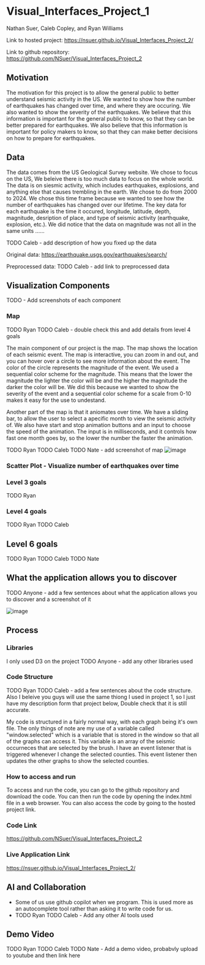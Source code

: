 # Visual_Interfaces_Project_1
Nathan Suer, Caleb Copley, and Ryan Williams

Link to hosted project: https://nsuer.github.io/Visual_Interfaces_Project_2/

Link to github repository: https://github.com/NSuer/Visual_Interfaces_Project_2

## Motivation
The motivation for this project is to allow the general public to better understand seismic activity in the US. We wanted to show how the number of earthquakes has changed over time, and where they are occuring. We also wanted to show the severity of the earthquakes. We believe that this information is important for the general public to know, so that they can be better prepared for earthquakes. We also believe that this information is important for policy makers to know, so that they can make better decisions on how to prepare for earthquakes.

## Data
The data comes from the US Geological Survey website. We chose to focus on the US, We beleive there is too much data to focus on the whole world. The data is on siesmic activity, which includes earthquakes, explosions, and anything else that causes trembling in the earth. We chose to do from 2000 to 2024. We chose this time frame because we wanted to see how the number of earthquakes has changed over our lifetime. The key data for each earthquake is the time it occured, longitude, latitude, depth, magnitude, desription of place, and type of seismic activity (earthquake, explosion, etc.). We did notice that the data on magnitude was not all in the same units ......

TODO Caleb - add description of how you fixed up the data

Original data: https://earthquake.usgs.gov/earthquakes/search/

Preprocessed data: TODO Caleb - add link to preprocessed data

## Visualization Components
TODO - Add screenshots of each component
<!-- Explain each view of the data, the GUI, etc.  Explain how you can interact with your application, and how the views update in response to these interactions.  -->

### Map
TODO Ryan TODO Caleb  - double check this and add details from level 4 goals

The main component of our project is the map. The map shows the location of each seismic event. The map is interactive, you can zoom in and out, and you can hover over a circle to see more information about the event. The color of the circle represents the magnitude of the event. We used a sequential color scheme for the magnitude. This means that the lower the magnitude the lighter the color will be and the higher the magnitude the darker the color will be. We did this because we wanted to show the severity of the event and a sequential color scheme for a scale from 0-10 makes it easy for the use to undestand.

Another part of the map is that it aniomates over time. We have a sliding bar, to allow the user to select a apecific month to view the seismic activity of. We also have start and stop animation buttons and an input to choose the speed of the animation. The input is in milliseconds, and it controls how fast one month goes by, so the lower the number the faster the animation.

TODO Ryan TODO Caleb TODO Nate - add screenshot of map
![image](Map.png)

### Scatter Plot - Visualize number of earthquakes over time

### Level 3 goals
TODO Ryan

### Level 4 goals
TODO Ryan TODO Caleb

## Level 6 goals
TODO Ryan TODO Caleb TODO Nate

## What the application allows you to discover
TODO Anyone - add a few sentences about what the application allows you to discover and a screenshot of it

![image](Observation.png)

## Process

### Libraries
I only used D3 on the project
TODO Anyone - add any other libraries used


### Code Structure
TODO Ryan TODO Caleb - add a few sentences about the code structure. Also I beleive you guys will use the same thiong I used in project 1, so I just have my description form that project below, Double check that it is still accurate.

My code is structured in a fairly normal way, with each graph being it's own file. The only things of note are my use of a variable called "window.selected" which is a variable that is stored in the window so that all of the graphs can access it. This variable is an array of the seismic occurneces that are selected by the brush. I have an event listener that is triggered whenever I change the selected counties. This event listener then updates the other graphs to show the selected counties. 

### How to access and run
To access and run the code, you can go to the github repository and download the code. You can then run the code by opening the index.html file in a web browser. You can also access the code by going to the hosted project link.

### Code Link

https://github.com/NSuer/Visual_Interfaces_Project_2

### Live Application Link

https://nsuer.github.io/Visual_Interfaces_Project_2/

## AI and Collaboration
- Some of us use github copilot when we program. This is used more as an autocomplete tool rather than asking it to write code for us.
- TODO Ryan TODO Caleb - Add any other AI tools used

## Demo Video
TODO Ryan TODO Caleb TODO Nate - Add a demo video, probabvly upload to youtube and then link here